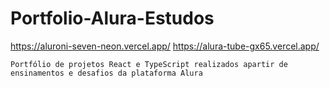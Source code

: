 # Portfolio-Alura-Estudos
https://aluroni-seven-neon.vercel.app/                              https://alura-tube-gx65.vercel.app/


`Portfólio de projetos React e TypeScript realizados apartir de ensinamentos e desafios da plataforma Alura`
